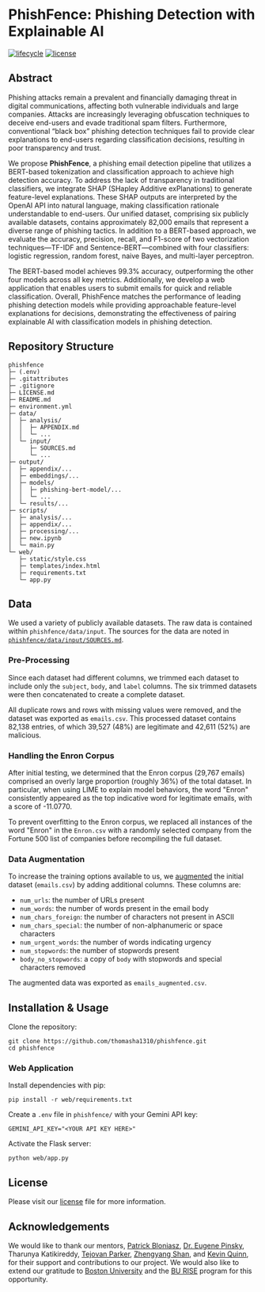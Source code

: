 # PhishFence: Phishing Detection with Explainable AI

[![lifecycle](https://img.shields.io/badge/lifecycle-experimental-orange)](https://lifecycle.r-lib.org/articles/stages.html)
[![license](https://img.shields.io/badge/license-MIT_/_CC_BY--SA_4.0-blue)](LICENSE.md)

## Abstract

Phishing attacks remain a prevalent and financially damaging threat in digital communications, affecting both vulnerable individuals and large companies. Attacks are increasingly leveraging obfuscation techniques to deceive end-users and evade traditional spam filters. Furthermore, conventional “black box” phishing detection techniques fail to provide clear explanations to end-users regarding classification decisions, resulting in poor transparency and trust.

We propose **PhishFence**, a phishing email detection pipeline that utilizes a BERT-based tokenization and classification approach to achieve high detection accuracy. To address the lack of transparency in traditional classifiers, we integrate SHAP (SHapley Additive exPlanations) to generate feature-level explanations. These SHAP outputs are interpreted by the OpenAI API into natural language, making classification rationale understandable to end-users. Our unified dataset, comprising six publicly available datasets, contains approximately 82,000 emails that represent a diverse range of phishing tactics. In addition to a BERT-based approach, we evaluate the accuracy, precision, recall, and F1-score of two vectorization techniques—TF-IDF and Sentence-BERT—combined with four classifiers: logistic regression, random forest, naive Bayes, and multi-layer perceptron.

The BERT-based model achieves 99.3% accuracy, outperforming the other four models across all key metrics. Additionally, we develop a web application that enables users to submit emails for quick and reliable classification. Overall, PhishFence matches the performance of leading phishing detection models while providing approachable feature-level explanations for decisions, demonstrating the effectiveness of pairing explainable AI with classification models in phishing detection.

## Repository Structure

```
phishfence
├─ (.env)
├─ .gitattributes
├─ .gitignore
├─ LICENSE.md
├─ README.md
├─ environment.yml
├─ data/
│  ├─ analysis/
│  │  ├─ APPENDIX.md
│  │  └─ ...
│  └─ input/
│     ├─ SOURCES.md
│     └─ ...
├─ output/
│  ├─ appendix/...
│  ├─ embeddings/...
│  ├─ models/
│  │  ├─ phishing-bert-model/...
│  │  └─ ...
│  └─ results/...
├─ scripts/
│  ├─ analysis/...
│  ├─ appendix/...
│  ├─ processing/...
│  ├─ new.ipynb
│  └─ main.py
└─ web/
   ├─ static/style.css
   ├─ templates/index.html
   ├─ requirements.txt
   └─ app.py
```

## Data

We used a variety of publicly available datasets. The raw data is contained within `phishfence/data/input`. The sources for the data are noted in [`phishfence/data/input/SOURCES.md`](https://github.com/thomasha1310/phishfence/blob/main/data/input/SOURCES.md).

### Pre-Processing

Since each dataset had different columns, we trimmed each dataset to include only the `subject`, `body`, and `label` columns. The six trimmed datasets were then concatenated to create a complete dataset.

All duplicate rows and rows with missing values were removed, and the dataset was exported as `emails.csv`. This processed dataset contains 82,138 entries, of which 39,527 (48%) are legitimate and 42,611 (52%) are malicious.

### Handling the Enron Corpus

After initial testing, we determined that the Enron corpus (29,767 emails) comprised an overly large proportion (roughly 36%) of the total dataset. In particular, when using LIME to explain model behaviors, the word "Enron" consistently appeared as the top indicative word for legitimate emails, with a score of -11.0770.

To prevent overfitting to the Enron corpus, we replaced all instances of the word "Enron" in the `Enron.csv` with a randomly selected company from the Fortune 500 list of companies before recompiling the full dataset.

### Data Augmentation

To increase the training options available to us, we [augmented](https://github.com/thomasha1310/phishfence/blob/main/scripts/processing/augmentation.py) the initial dataset (`emails.csv`) by adding additional columns. These columns are:

- `num_urls`: the number of URLs present
- `num_words`: the number of words present in the email body
- `num_chars_foreign`: the number of characters not present in ASCII
- `num_chars_special`: the number of non-alphanumeric or space characters
- `num_urgent_words`: the number of words indicating urgency
- `num_stopwords`: the number of stopwords present
- `body_no_stopwords`: a copy of `body` with stopwords and special characters removed

The augmented data was exported as `emails_augmented.csv`.

## Installation & Usage

Clone the repository:
```
git clone https://github.com/thomasha1310/phishfence.git
cd phishfence
```

### Web Application

Install dependencies with pip:
```
pip install -r web/requirements.txt
```

Create a `.env` file in `phishfence/` with your Gemini API key:
```
GEMINI_API_KEY="<YOUR API KEY HERE>"
```

Activate the Flask server:
```
python web/app.py
```

## License

Please visit our [license](https://github.com/thomasha1310/phishfence/blob/main/LICENSE.md) file for more information.

## Acknowledgements

We would like to thank our mentors, [Patrick Bloniasz](https://github.com/bloniaszp), [Dr. Eugene Pinsky](https://www.bu.edu/met/profile/eugene-pinsky/), Tharunya Katikireddy, [Tejovan Parker](https://www.tejovanparker.com/), [Zhengyang Shan](https://github.com/ZhengyangShan), and [Kevin Quinn](https://github.com/kevinqnb), for their support and contributions to our project. We would also like to extend our gratitude to [Boston University](https://www.bu.edu/) and the [BU RISE](https://www.bu.edu/summer/high-school-programs/rise-internship-practicum/) program for this opportunity.
